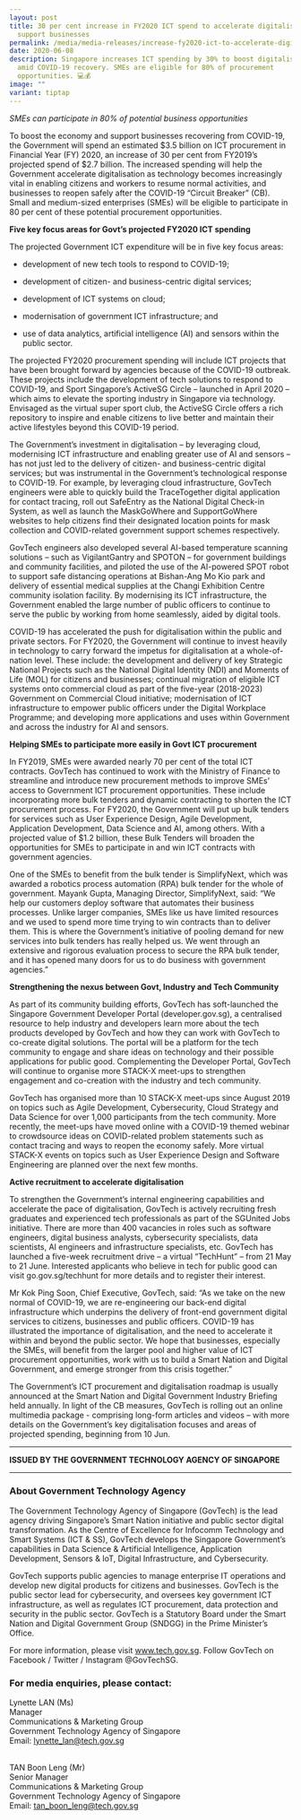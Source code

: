 ```yaml
---
layout: post
title: 30 per cent increase in FY2020 ICT spend to accelerate digitalisation and
  support businesses
permalink: /media/media-releases/increase-fy2020-ict-to-accelerate-digitalisation-and-support-businesses/
date: 2020-06-08
description: Singapore increases ICT spending by 30% to boost digitalisation
  amid COVID-19 recovery. SMEs are eligible for 80% of procurement
  opportunities. 💻💰
image: ""
variant: tiptap
---
```

<p><em>SMEs can participate in 80% of potential business opportunities</em>
</p>
<p>To boost the economy and support businesses recovering from COVID-19,
the Government will spend an estimated $3.5 billion on ICT procurement
in Financial Year (FY) 2020, an increase of 30 per cent from FY2019’s projected
spend of $2.7 billion. The increased spending will help the Government
accelerate digitalisation as technology becomes increasingly vital in enabling
citizens and workers to resume normal activities, and businesses to reopen
safely after the COVID-19 “Circuit Breaker” (CB). Small and medium-sized
enterprises (SMEs) will be eligible to participate in 80 per cent of these
potential procurement opportunities.</p>
<p><strong>Five key focus areas for Govt’s projected FY2020 ICT spending</strong>
</p>
<p>The projected Government ICT expenditure will be in five key focus areas:</p>
<ul data-tight="true" class="tight">
<li>
<p>development of new tech tools to respond to COVID-19;
<br>
</p>
</li>
<li>
<p>development of citizen- and business-centric digital services;
<br>
</p>
</li>
<li>
<p>development of ICT systems on cloud;
<br>
</p>
</li>
<li>
<p>modernisation of government ICT infrastructure; and
<br>
</p>
</li>
<li>
<p>use of data analytics, artificial intelligence (AI) and sensors within
the public sector.</p>
</li>
</ul>
<p>The projected FY2020 procurement spending will include ICT projects that
have been brought forward by agencies because of the COVID-19 outbreak.
These projects include the development of tech solutions to respond to
COVID-19, and Sport Singapore’s ActiveSG Circle – launched in April 2020
– which aims to elevate the sporting industry in Singapore via technology.
Envisaged as the virtual super sport club, the ActiveSG Circle offers a
rich repository to inspire and enable citizens to live better and maintain
their active lifestyles beyond this COVID-19 period.</p>
<p>The Government’s investment in digitalisation – by leveraging cloud, modernising
ICT infrastructure and enabling greater use of AI and sensors – has not
just led to the delivery of citizen- and business-centric digital services;
but was instrumental in the Government’s technological response to COVID-19.
For example, by leveraging cloud infrastructure, GovTech engineers were
able to quickly build the TraceTogether digital application for contact
tracing, roll out SafeEntry as the National Digital Check-in System, as
well as launch the MaskGoWhere and SupportGoWhere websites to help citizens
find their designated location points for mask collection and COVID-related
government support schemes respectively.</p>
<p>GovTech engineers also developed several AI-based temperature scanning
solutions – such as VigilantGantry and SPOTON – for government buildings
and community facilities, and piloted the use of the AI-powered SPOT robot
to support safe distancing operations at Bishan-Ang Mo Kio park and delivery
of essential medical supplies at the Changi Exhibition Centre community
isolation facility. By modernising its ICT infrastructure, the Government
enabled the large number of public officers to continue to serve the public
by working from home seamlessly, aided by digital tools.</p>
<p>COVID-19 has accelerated the push for digitalisation within the public
and private sectors. For FY2020, the Government will continue to invest
heavily in technology to carry forward the impetus for digitalisation at
a whole-of-nation level. These include: the development and delivery of
key Strategic National Projects such as the National Digital Identity (NDI)
and Moments of Life (MOL) for citizens and businesses; continual migration
of eligible ICT systems onto commercial cloud as part of the five-year
(2018-2023) Government on Commercial Cloud initiative; modernisation of
ICT infrastructure to empower public officers under the Digital Workplace
Programme; and developing more applications and uses within Government
and across the industry for AI and sensors.</p>
<p><strong>Helping SMEs to participate more easily in Govt ICT procurement</strong>
</p>
<p>In FY2019, SMEs were awarded nearly 70 per cent of the total ICT contracts.
GovTech has continued to work with the Ministry of Finance to streamline
and introduce new procurement methods to improve SMEs’ access to Government
ICT procurement opportunities. These include incorporating more bulk tenders
and dynamic contracting to shorten the ICT procurement process. For FY2020,
the Government will put up bulk tenders for services such as User Experience
Design, Agile Development, Application Development, Data Science and AI,
among others. With a projected value of $1.2 billion, these Bulk Tenders
will broaden the opportunities for SMEs to participate in and win ICT contracts
with government agencies.</p>
<p>One of the SMEs to benefit from the bulk tender is SimplifyNext, which
was awarded a robotics process automation (RPA) bulk tender for the whole
of government. Mayank Gupta, Managing Director, SimplifyNext, said: “We
help our customers deploy software that automates their business processes.
Unlike larger companies, SMEs like us have limited resources and we used
to spend more time trying to win contracts than to deliver them. This is
where the Government’s initiative of pooling demand for new services into
bulk tenders has really helped us. We went through an extensive and rigorous
evaluation process to secure the RPA bulk tender, and it has opened many
doors for us to do business with government agencies.”</p>
<p><strong>Strengthening the nexus between Govt, Industry and Tech Community</strong>
</p>
<p>As part of its community building efforts, GovTech has soft-launched the
Singapore Government Developer Portal (developer.gov.sg), a centralised
resource to help industry and developers learn more about the tech products
developed by GovTech and how they can work with GovTech to co-create digital
solutions. The portal will be a platform for the tech community to engage
and share ideas on technology and their possible applications for public
good. Complementing the Developer Portal, GovTech will continue to organise
more STACK-X meet-ups to strengthen engagement and co-creation with the
industry and tech community.</p>
<p>GovTech has organised more than 10 STACK-X meet-ups since August 2019
on topics such as Agile Development, Cybersecurity, Cloud Strategy and
Data Science for over 1,000 participants from the tech community. More
recently, the meet-ups have moved online with a COVID-19 themed webinar
to crowdsource ideas on COVID-related problem statements such as contact
tracing and ways to reopen the economy safely. More virtual STACK-X events
on topics such as User Experience Design and Software Engineering are planned
over the next few months.</p>
<p><strong>Active recruitment to accelerate digitalisation</strong>
</p>
<p>To strengthen the Government’s internal engineering capabilities and accelerate
the pace of digitalisation, GovTech is actively recruiting fresh graduates
and experienced tech professionals as part of the SGUnited Jobs initiative.
There are more than 400 vacancies in roles such as software engineers,
digital business analysts, cybersecurity specialists, data scientists,
AI engineers and infrastructure specialists, etc. GovTech has launched
a five-week recruitment drive – a virtual “TechHunt” – from 21 May to 21
June. Interested applicants who believe in tech for public good can visit
go.gov.sg/techhunt for more details and to register their interest.</p>
<p>Mr Kok Ping Soon, Chief Executive, GovTech, said: “As we take on the new
normal of COVID-19, we are re-engineering our back-end digital infrastructure
which underpins the delivery of front-end government digital services to
citizens, businesses and public officers. COVID-19 has illustrated the
importance of digitalisation, and the need to accelerate it within and
beyond the public sector. We hope that businesses, especially the SMEs,
will benefit from the larger pool and higher value of ICT procurement opportunities,
work with us to build a Smart Nation and Digital Government, and emerge
stronger from this crisis together.”</p>
<p>The Government’s ICT procurement and digitalisation roadmap is usually
announced at the Smart Nation and Digital Government Industry Briefing
held annually. In light of the CB measures, GovTech is rolling out an online
multimedia package - comprising long-form articles and videos – with more
details on the Government’s key digitalisation focuses and areas of projected
spending, beginning from 10 Jun.</p>
<hr>
<p><strong>ISSUED BY THE GOVERNMENT TECHNOLOGY AGENCY OF SINGAPORE</strong>
</p>
<hr>
<h3><strong>About Government Technology Agency</strong></h3>
<p>The Government Technology Agency of Singapore (GovTech) is the lead agency
driving Singapore’s Smart Nation initiative and public sector digital transformation.
As the Centre of Excellence for Infocomm Technology and Smart Systems (ICT
&amp; SS), GovTech develops the Singapore Government’s capabilities in
Data Science &amp; Artificial Intelligence, Application Development, Sensors
&amp; IoT, Digital Infrastructure, and Cybersecurity.</p>
<p>GovTech supports public agencies to manage enterprise IT operations and
develop new digital products for citizens and businesses. GovTech is the
public sector lead for cybersecurity, and oversees key government ICT infrastructure,
as well as regulates ICT procurement, data protection and security in the
public sector. GovTech is a Statutory Board under the Smart Nation and
Digital Government Group (SNDGG) in the Prime Minister’s Office.</p>
<p>For more information, please visit <a href="https://www.tech.gov.sg" rel="noopener noreferrer nofollow" target="_blank">www.tech.gov.sg</a>. Follow GovTech on Facebook
/ Twitter / Instagram @GovTechSG.</p>
<h3><strong>For media enquiries, please contact:</strong></h3>
<p>Lynette LAN (Ms)
<br>Manager
<br>Communications &amp; Marketing Group
<br>Government Technology Agency of Singapore
<br>Email: <a href="mailto:lynette_lan@tech.gov.sg" rel="noopener noreferrer nofollow" target="_blank"><u>lynette_lan@tech.gov.sg</u></a>
</p>
<p>
<br>TAN Boon Leng (Mr)
<br>Senior Manager
<br>Communications &amp; Marketing Group
<br>Government Technology Agency of Singapore
<br>Email: <a href="mailto:tan_boon_leng@tech.gov.sg" rel="noopener noreferrer nofollow" target="_blank"><u>tan_boon_leng@tech.gov.sg</u></a>
</p>